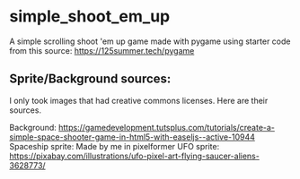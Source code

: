 # simple_shoot_em_up
A simple scrolling shoot 'em up game made with pygame using starter code from this source: https://125summer.tech/pygame



## Sprite/Background sources:
I only took images that had creative commons licenses. Here are their sources.

Background: https://gamedevelopment.tutsplus.com/tutorials/create-a-simple-space-shooter-game-in-html5-with-easeljs--active-10944
Spaceship sprite: Made by me in pixelformer
UFO sprite: https://pixabay.com/illustrations/ufo-pixel-art-flying-saucer-aliens-3628773/
